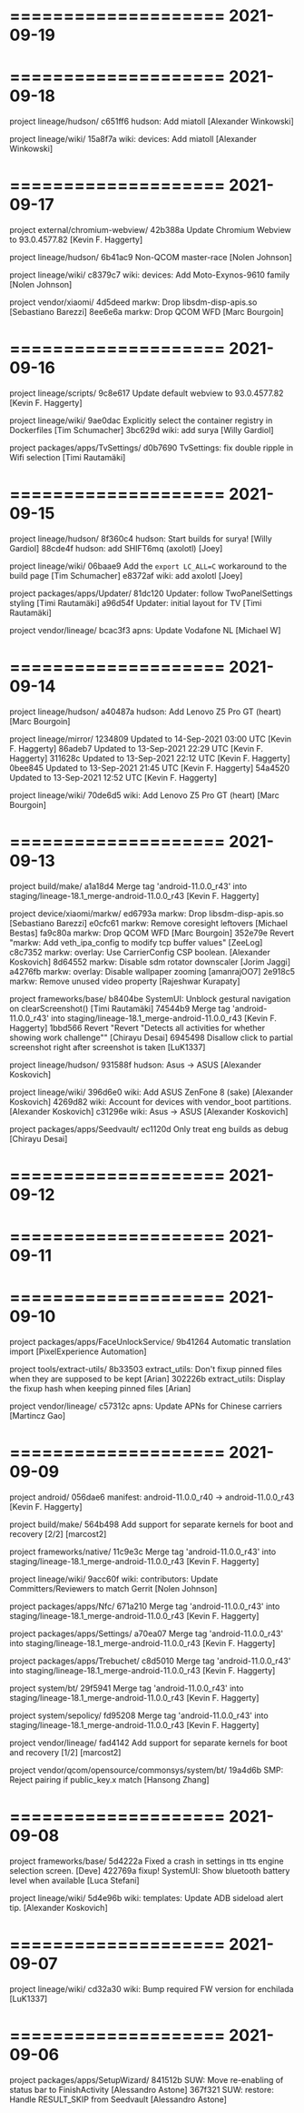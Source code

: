 ====================
     2021-09-19    
====================

====================
     2021-09-18    
====================
project lineage/hudson/
c651ff6  hudson: Add miatoll  [Alexander Winkowski]

project lineage/wiki/
15a8f7a  wiki: devices: Add miatoll  [Alexander Winkowski]

====================
     2021-09-17    
====================
project external/chromium-webview/
42b388a  Update Chromium Webview to 93.0.4577.82  [Kevin F. Haggerty]

project lineage/hudson/
6b41ac9  Non-QCOM master-race  [Nolen Johnson]

project lineage/wiki/
c8379c7  wiki: devices: Add Moto-Exynos-9610 family  [Nolen Johnson]

project vendor/xiaomi/
4d5deed  markw: Drop libsdm-disp-apis.so  [Sebastiano Barezzi]
8ee6e6a  markw: Drop QCOM WFD  [Marc Bourgoin]

====================
     2021-09-16    
====================
project lineage/scripts/
9c8e617  Update default webview to 93.0.4577.82  [Kevin F. Haggerty]

project lineage/wiki/
9ae0dac  Explicitly select the container registry in Dockerfiles  [Tim Schumacher]
3bc629d  wiki: add surya  [Willy Gardiol]

project packages/apps/TvSettings/
d0b7690  TvSettings: fix double ripple in Wifi selection  [Timi Rautamäki]

====================
     2021-09-15    
====================
project lineage/hudson/
8f360c4  hudson: Start builds for surya!  [Willy Gardiol]
88cde4f  hudson: add SHIFT6mq (axolotl)  [Joey]

project lineage/wiki/
06baae9  Add the `export LC_ALL=C` workaround to the build page  [Tim Schumacher]
e8372af  wiki: add axolotl  [Joey]

project packages/apps/Updater/
81dc120  Updater: follow TwoPanelSettings styling  [Timi Rautamäki]
a96d54f  Updater: initial layout for TV  [Timi Rautamäki]

project vendor/lineage/
bcac3f3  apns: Update Vodafone NL  [Michael W]

====================
     2021-09-14    
====================
project lineage/hudson/
a40487a  hudson: Add Lenovo Z5 Pro GT (heart)  [Marc Bourgoin]

project lineage/mirror/
1234809  Updated to 14-Sep-2021 03:00 UTC  [Kevin F. Haggerty]
86adeb7  Updated to 13-Sep-2021 22:29 UTC  [Kevin F. Haggerty]
311628c  Updated to 13-Sep-2021 22:12 UTC  [Kevin F. Haggerty]
0bee845  Updated to 13-Sep-2021 21:45 UTC  [Kevin F. Haggerty]
54a4520  Updated to 13-Sep-2021 12:52 UTC  [Kevin F. Haggerty]

project lineage/wiki/
70de6d5  wiki: Add Lenovo Z5 Pro GT (heart)  [Marc Bourgoin]

====================
     2021-09-13    
====================
project build/make/
a1a18d4  Merge tag 'android-11.0.0_r43' into staging/lineage-18.1_merge-android-11.0.0_r43  [Kevin F. Haggerty]

project device/xiaomi/markw/
ed6793a  markw: Drop libsdm-disp-apis.so  [Sebastiano Barezzi]
e0cfc61  markw: Remove coresight leftovers  [Michael Bestas]
fa9c80a  markw: Drop QCOM WFD  [Marc Bourgoin]
352e79e  Revert "markw: Add veth_ipa_config to modify tcp buffer values"  [ZeeLog]
c8c7352  markw: overlay: Use CarrierConfig CSP boolean.  [Alexander Koskovich]
8d64552  markw: Disable sdm rotator downscaler  [Jorim Jaggi]
a4276fb  markw: overlay: Disable wallpaper zooming  [amanrajOO7]
2e918c5  markw: Remove unused video property  [Rajeshwar Kurapaty]

project frameworks/base/
b8404be  SystemUI: Unblock gestural navigation on clearScreenshot()  [Timi Rautamäki]
74544b9  Merge tag 'android-11.0.0_r43' into staging/lineage-18.1_merge-android-11.0.0_r43  [Kevin F. Haggerty]
1bbd566  Revert "Revert "Detects all activities for whether showing work challenge""  [Chirayu Desai]
6945498  Disallow click to partial screenshot right after screenshot is taken  [LuK1337]

project lineage/hudson/
931588f  hudson: Asus -> ASUS  [Alexander Koskovich]

project lineage/wiki/
396d6e0  wiki: Add ASUS ZenFone 8 (sake)  [Alexander Koskovich]
4269d82  wiki: Account for devices with vendor_boot partitions.  [Alexander Koskovich]
c31296e  wiki: Asus -> ASUS  [Alexander Koskovich]

project packages/apps/Seedvault/
ec1120d  Only treat eng builds as debug  [Chirayu Desai]

====================
     2021-09-12    
====================

====================
     2021-09-11    
====================

====================
     2021-09-10    
====================
project packages/apps/FaceUnlockService/
9b41264  Automatic translation import  [PixelExperience Automation]

project tools/extract-utils/
8b33503  extract_utils: Don't fixup pinned files when they are supposed to be kept  [Arian]
302226b  extract_utils: Display the fixup hash when keeping pinned files  [Arian]

project vendor/lineage/
c57312c  apns: Update APNs for Chinese carriers  [Martincz Gao]

====================
     2021-09-09    
====================
project android/
056dae6  manifest: android-11.0.0_r40 -> android-11.0.0_r43  [Kevin F. Haggerty]

project build/make/
564b498  Add support for separate kernels for boot and recovery [2/2]  [marcost2]

project frameworks/native/
11c9e3c  Merge tag 'android-11.0.0_r43' into staging/lineage-18.1_merge-android-11.0.0_r43  [Kevin F. Haggerty]

project lineage/wiki/
9acc60f  wiki: contributors: Update Committers/Reviewers to match Gerrit  [Nolen Johnson]

project packages/apps/Nfc/
671a210  Merge tag 'android-11.0.0_r43' into staging/lineage-18.1_merge-android-11.0.0_r43  [Kevin F. Haggerty]

project packages/apps/Settings/
a70ea07  Merge tag 'android-11.0.0_r43' into staging/lineage-18.1_merge-android-11.0.0_r43  [Kevin F. Haggerty]

project packages/apps/Trebuchet/
c8d5010  Merge tag 'android-11.0.0_r43' into staging/lineage-18.1_merge-android-11.0.0_r43  [Kevin F. Haggerty]

project system/bt/
29f5941  Merge tag 'android-11.0.0_r43' into staging/lineage-18.1_merge-android-11.0.0_r43  [Kevin F. Haggerty]

project system/sepolicy/
fd95208  Merge tag 'android-11.0.0_r43' into staging/lineage-18.1_merge-android-11.0.0_r43  [Kevin F. Haggerty]

project vendor/lineage/
fad4142  Add support for separate kernels for boot and recovery [1/2]  [marcost2]

project vendor/qcom/opensource/commonsys/system/bt/
19a4d6b  SMP: Reject pairing if public_key.x match  [Hansong Zhang]

====================
     2021-09-08    
====================
project frameworks/base/
5d4222a  Fixed a crash in settings in tts engine selection screen.  [Deve]
422769a  fixup! SystemUI: Show bluetooth battery level when available  [Luca Stefani]

project lineage/wiki/
5d4e96b  wiki: templates: Update ADB sideload alert tip.  [Alexander Koskovich]

====================
     2021-09-07    
====================
project lineage/wiki/
cd32a30  wiki: Bump required FW version for enchilada  [LuK1337]

====================
     2021-09-06    
====================
project packages/apps/SetupWizard/
841512b  SUW: Move re-enabling of status bar to FinishActivity  [Alessandro Astone]
367f321  SUW: restore: Handle RESULT_SKIP from Seedvault  [Alessandro Astone]


